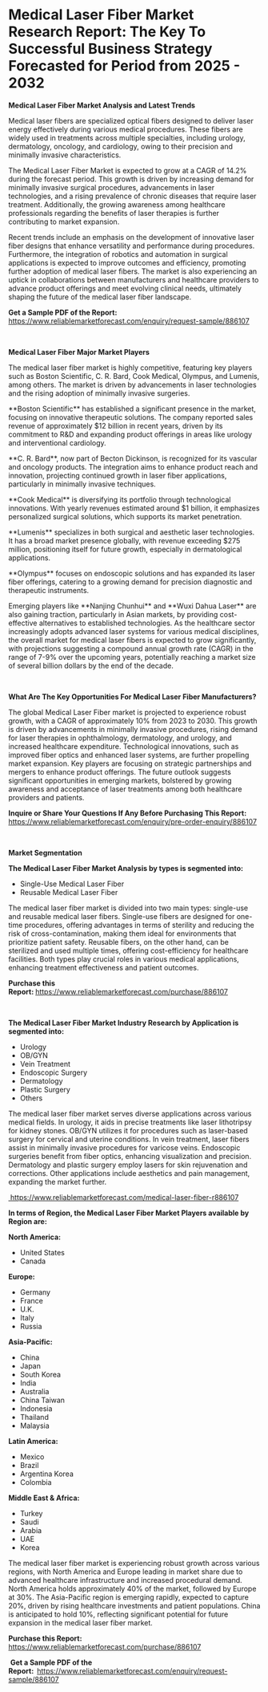 <p><h1>Medical Laser Fiber Market Research Report: The Key To Successful Business Strategy Forecasted for Period from 2025 - 2032</h1></p><p><strong>Medical Laser Fiber Market Analysis and Latest Trends</strong></p>
<p><p>Medical laser fibers are specialized optical fibers designed to deliver laser energy effectively during various medical procedures. These fibers are widely used in treatments across multiple specialties, including urology, dermatology, oncology, and cardiology, owing to their precision and minimally invasive characteristics. </p><p>The Medical Laser Fiber Market is expected to grow at a CAGR of 14.2% during the forecast period. This growth is driven by increasing demand for minimally invasive surgical procedures, advancements in laser technologies, and a rising prevalence of chronic diseases that require laser treatment. Additionally, the growing awareness among healthcare professionals regarding the benefits of laser therapies is further contributing to market expansion. </p><p>Recent trends include an emphasis on the development of innovative laser fiber designs that enhance versatility and performance during procedures. Furthermore, the integration of robotics and automation in surgical applications is expected to improve outcomes and efficiency, promoting further adoption of medical laser fibers. The market is also experiencing an uptick in collaborations between manufacturers and healthcare providers to advance product offerings and meet evolving clinical needs, ultimately shaping the future of the medical laser fiber landscape.</p></p>
<p><strong>Get a Sample PDF of the Report:&nbsp;</strong> <a href="https://www.reliablemarketforecast.com/enquiry/request-sample/886107?utm_campaign=1097&utm_medium=2&utm_source=Github&utm_content=ia&utm_term=13042025&utm_id=medical-laser-fiber">https://www.reliablemarketforecast.com/enquiry/request-sample/886107</a></p>
<p>&nbsp;</p>
<p><strong>Medical Laser Fiber Major Market Players</strong></p>
<p><p>The medical laser fiber market is highly competitive, featuring key players such as Boston Scientific, C. R. Bard, Cook Medical, Olympus, and Lumenis, among others. The market is driven by advancements in laser technologies and the rising adoption of minimally invasive surgeries.</p><p>**Boston Scientific** has established a significant presence in the market, focusing on innovative therapeutic solutions. The company reported sales revenue of approximately $12 billion in recent years, driven by its commitment to R&D and expanding product offerings in areas like urology and interventional cardiology. </p><p>**C. R. Bard**, now part of Becton Dickinson, is recognized for its vascular and oncology products. The integration aims to enhance product reach and innovation, projecting continued growth in laser fiber applications, particularly in minimally invasive techniques.</p><p>**Cook Medical** is diversifying its portfolio through technological innovations. With yearly revenues estimated around $1 billion, it emphasizes personalized surgical solutions, which supports its market penetration.</p><p>**Lumenis** specializes in both surgical and aesthetic laser technologies. It has a broad market presence globally, with revenue exceeding $275 million, positioning itself for future growth, especially in dermatological applications.</p><p>**Olympus** focuses on endoscopic solutions and has expanded its laser fiber offerings, catering to a growing demand for precision diagnostic and therapeutic instruments.</p><p>Emerging players like **Nanjing Chunhui** and **Wuxi Dahua Laser** are also gaining traction, particularly in Asian markets, by providing cost-effective alternatives to established technologies. As the healthcare sector increasingly adopts advanced laser systems for various medical disciplines, the overall market for medical laser fibers is expected to grow significantly, with projections suggesting a compound annual growth rate (CAGR) in the range of 7-9% over the upcoming years, potentially reaching a market size of several billion dollars by the end of the decade.</p></p>
<p>&nbsp;</p>
<p><strong>What Are The Key Opportunities For Medical Laser Fiber Manufacturers?</strong></p>
<p><p>The global Medical Laser Fiber market is projected to experience robust growth, with a CAGR of approximately 10% from 2023 to 2030. This growth is driven by advancements in minimally invasive procedures, rising demand for laser therapies in ophthalmology, dermatology, and urology, and increased healthcare expenditure. Technological innovations, such as improved fiber optics and enhanced laser systems, are further propelling market expansion. Key players are focusing on strategic partnerships and mergers to enhance product offerings. The future outlook suggests significant opportunities in emerging markets, bolstered by growing awareness and acceptance of laser treatments among both healthcare providers and patients.</p></p>
<p><strong>Inquire or Share Your Questions If Any Before Purchasing This Report:</strong> <a href="https://www.reliablemarketforecast.com/enquiry/pre-order-enquiry/886107?utm_campaign=1097&utm_medium=2&utm_source=Github&utm_content=ia&utm_term=13042025&utm_id=medical-laser-fiber">https://www.reliablemarketforecast.com/enquiry/pre-order-enquiry/886107</a></p>
<p>&nbsp;</p>
<p><strong>Market Segmentation</strong></p>
<p><strong>The Medical Laser Fiber Market Analysis by types is segmented into:</strong></p>
<p><ul><li>Single-Use Medical Laser Fiber</li><li>Reusable Medical Laser Fiber</li></ul></p>
<p><p>The medical laser fiber market is divided into two main types: single-use and reusable medical laser fibers. Single-use fibers are designed for one-time procedures, offering advantages in terms of sterility and reducing the risk of cross-contamination, making them ideal for environments that prioritize patient safety. Reusable fibers, on the other hand, can be sterilized and used multiple times, offering cost-efficiency for healthcare facilities. Both types play crucial roles in various medical applications, enhancing treatment effectiveness and patient outcomes.</p></p>
<p><strong>Purchase this Report:&nbsp;</strong><a href="https://www.reliablemarketforecast.com/purchase/886107?utm_campaign=1097&utm_medium=2&utm_source=Github&utm_content=ia&utm_term=13042025&utm_id=medical-laser-fiber">https://www.reliablemarketforecast.com/purchase/886107</a></p>
<p>&nbsp;</p>
<p><strong>The Medical Laser Fiber Market Industry Research by Application is segmented into:</strong></p>
<p><ul><li>Urology</li><li>OB/GYN</li><li>Vein Treatment</li><li>Endoscopic Surgery</li><li>Dermatology</li><li>Plastic Surgery</li><li>Others</li></ul></p>
<p><p>The medical laser fiber market serves diverse applications across various medical fields. In urology, it aids in precise treatments like laser lithotripsy for kidney stones. OB/GYN utilizes it for procedures such as laser-based surgery for cervical and uterine conditions. In vein treatment, laser fibers assist in minimally invasive procedures for varicose veins. Endoscopic surgeries benefit from fiber optics, enhancing visualization and precision. Dermatology and plastic surgery employ lasers for skin rejuvenation and corrections. Other applications include aesthetics and pain management, expanding the market further.</p></p>
<p><a href="https://www.reliablemarketforecast.com/medical-laser-fiber-r886107?utm_campaign=1097&utm_medium=2&utm_source=Github&utm_content=ia&utm_term=13042025&utm_id=medical-laser-fiber">&nbsp;https://www.reliablemarketforecast.com/medical-laser-fiber-r886107</a></p>
<p><strong>In terms of Region, the Medical Laser Fiber Market Players available by Region are:</strong></p>
<p>
    <p> <strong> North America: </strong>
        <ul>
            <li>United States</li>
            <li>Canada</li>
        </ul>
        </p> 
    <p> <strong> Europe: </strong>
        <ul>
            <li>Germany</li>
            <li>France</li>
            <li>U.K.</li>
            <li>Italy</li>
            <li>Russia</li>
        </ul>
        </p> 
    <p> <strong> Asia-Pacific: </strong>
        <ul>
            <li>China</li>
            <li>Japan</li>
            <li>South Korea</li>
            <li>India</li>
            <li>Australia</li>
            <li>China Taiwan</li>
            <li>Indonesia</li>
            <li>Thailand</li>
            <li>Malaysia</li>
        </ul>
        </p> 
    <p> <strong> Latin America: </strong>
        <ul>
            <li>Mexico</li>
            <li>Brazil</li>
            <li>Argentina Korea</li>
            <li>Colombia</li>
        </ul>
        </p> 
    <p> <strong> Middle East & Africa: </strong>
        <ul>
            <li>Turkey</li>
            <li>Saudi</li>
            <li>Arabia</li>
            <li>UAE</li>
            <li>Korea</li>
        </ul>
    </p>
    </p>
<p><p>The medical laser fiber market is experiencing robust growth across various regions, with North America and Europe leading in market share due to advanced healthcare infrastructure and increased procedural demand. North America holds approximately 40% of the market, followed by Europe at 30%. The Asia-Pacific region is emerging rapidly, expected to capture 20%, driven by rising healthcare investments and patient populations. China is anticipated to hold 10%, reflecting significant potential for future expansion in the medical laser fiber market.</p></p>
<p><strong>Purchase this Report: </strong><a href="https://www.reliablemarketforecast.com/purchase/886107?utm_campaign=1097&utm_medium=2&utm_source=Github&utm_content=ia&utm_term=13042025&utm_id=medical-laser-fiber">https://www.reliablemarketforecast.com/purchase/886107</a></p>
<p>&nbsp;<strong>Get a Sample PDF of the Report:&nbsp;&nbsp;</strong><a href="https://www.reliablemarketforecast.com/enquiry/request-sample/886107?utm_campaign=1097&utm_medium=2&utm_source=Github&utm_content=ia&utm_term=13042025&utm_id=medical-laser-fiber">https://www.reliablemarketforecast.com/enquiry/request-sample/886107</a></p>
<p><strong></strong></p>
<p><p></p><p></p><p></p></p>